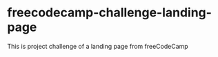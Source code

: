 # freecodecamp-challenge-landing-page
 This is project challenge of a landing page from freeCodeCamp
